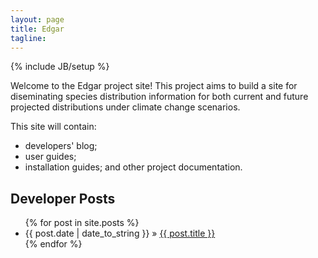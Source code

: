 ```yaml
---
layout: page
title: Edgar
tagline: 
---
```

{% include JB/setup %}


Welcome to the Edgar project site! This project aims to build a site for diseminating species distribution information for both current and future projected distributions under climate change scenarios.

This site will contain:
* developers' blog;
* user guides;
* installation guides;
and other project documentation.


## Developer  Posts

<ul class="posts">
  {% for post in site.posts %}
    <li><span>{{ post.date | date_to_string }}</span> &raquo; <a href="{{ BASE_PATH }}{{ post.url }}">{{ post.title }}</a></li>
  {% endfor %}
</ul>




